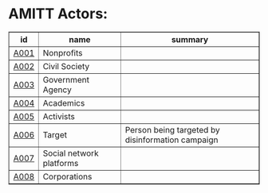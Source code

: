 # AMITT Actors:

<table border="1">
<tr>
<th>id</th>
<th>name</th>
<th>summary</th>
</tr>
<tr>
<td><a href="actors/A001.md">A001</a></td>
<td>Nonprofits</td>
<td></td>
</tr>
<tr>
<td><a href="actors/A002.md">A002</a></td>
<td>Civil Society</td>
<td></td>
</tr>
<tr>
<td><a href="actors/A003.md">A003</a></td>
<td>Government Agency</td>
<td></td>
</tr>
<tr>
<td><a href="actors/A004.md">A004</a></td>
<td>Academics</td>
<td></td>
</tr>
<tr>
<td><a href="actors/A005.md">A005</a></td>
<td>Activists</td>
<td></td>
</tr>
<tr>
<td><a href="actors/A006.md">A006</a></td>
<td>Target</td>
<td>Person being targeted by disinformation campaign</td>
</tr>
<tr>
<td><a href="actors/A007.md">A007</a></td>
<td>Social network platforms</td>
<td></td>
</tr>
<tr>
<td><a href="actors/A008.md">A008</a></td>
<td>Corporations</td>
<td></td>
</tr>
</table>
